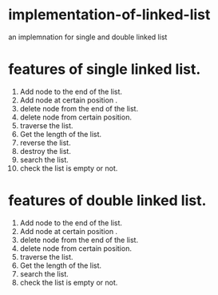 # implementation-of-linked-list
an implemnation for single and double linked list 

# features of single linked list.
1. Add node to the end of the list. 
2. Add node at certain position .
3. delete node from the end of the list.
4. delete node from certain position.
5. traverse the list.
6. Get the length of the list.
7. reverse the list.
8. destroy the list.
9. search the list.
10. check the list is empty or not.

# features of double linked list.
1. Add node to the end of the list. 
2. Add node at certain position .
3. delete node from the end of the list.
4. delete node from certain position.
5. traverse the list.
6. Get the length of the list.
7. search the list.
8. check the list is empty or not.

